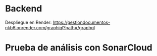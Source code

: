 # Backend

Despliegue en Render:
https://gestiondocumentos-nkb6.onrender.com/graphiql?path=/graphql
# Prueba de análisis con SonarCloud
